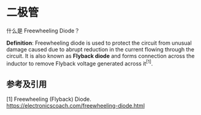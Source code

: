 # 二极管

什么是 Freewheeling Diode？

**Definition**: Freewheeling diode is used to protect the circuit from unusual damage caused due to abrupt reduction in the current flowing through the circuit. It is also known as **Flyback diode** and forms connection across the inductor to remove Flyback voltage generated across it<sup>[1]</sup>.

## 参考及引用

[1] Freewheeling (Flyback) Diode. <https://electronicscoach.com/freewheeling-diode.html>
